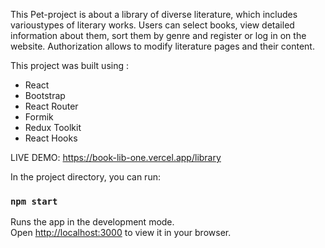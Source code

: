 This Pet-project is about a library of diverse literature, which includes varioustypes of literary works. Users can select books, view detailed information about them, sort them by genre and register or log in on the website. Authorization allows to modify literature pages and their content.

This project was built using :
- React
- Bootstrap
- React Router
- Formik
- Redux Toolkit
- React Hooks  

LIVE DEMO: https://book-lib-one.vercel.app/library

In the project directory, you can run:

### `npm start`

Runs the app in the development mode.\
Open [http://localhost:3000](http://localhost:3000) to view it in your browser.


